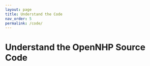 ```yaml
---
layout: page
title: Understand the Code
nav_order: 5
permalink: /code/
---
```


# Understand the OpenNHP Source Code

